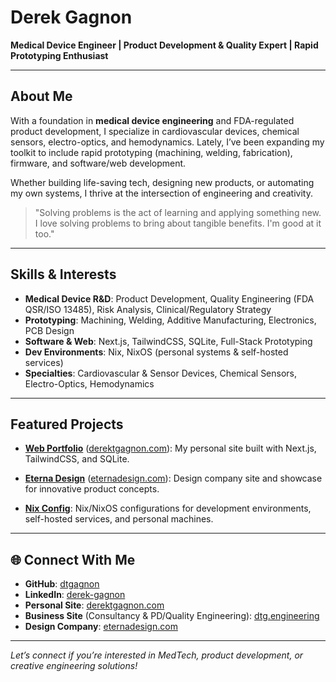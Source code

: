 # Derek Gagnon

**Medical Device Engineer | Product Development & Quality Expert | Rapid Prototyping Enthusiast**

---

## About Me

With a foundation in **medical device engineering** and FDA-regulated product development, I specialize in cardiovascular devices, chemical sensors, electro-optics, and hemodynamics. Lately, I’ve been expanding my toolkit to include rapid prototyping (machining, welding, fabrication), firmware, and software/web development.

Whether building life-saving tech, designing new products, or automating my own systems, I thrive at the intersection of engineering and creativity.

> "Solving problems is the act of learning and applying something new. I love solving problems to bring about tangible benefits. I'm good at it too."

---

## Skills & Interests

- **Medical Device R&D**: Product Development, Quality Engineering (FDA QSR/ISO 13485), Risk Analysis, Clinical/Regulatory Strategy
- **Prototyping**: Machining, Welding, Additive Manufacturing, Electronics, PCB Design
- **Software & Web**: Next.js, TailwindCSS, SQLite, Full-Stack Prototyping
- **Dev Environments**: Nix, NixOS (personal systems & self-hosted services)
- **Specialties**: Cardiovascular & Sensor Devices, Chemical Sensors, Electro-Optics, Hemodynamics

---

## Featured Projects

- [**Web Portfolio**](https://github.com/dtgagnon/web-portfolio) ([derektgagnon.com](https://derektgagnon.com)):
  My personal site built with Next.js, TailwindCSS, and SQLite.

- [**Eterna Design**](https://github.com/dtgagnon/eterna-design) ([eternadesign.com](https://eternadesign.com)):
  Design company site and showcase for innovative product concepts.

- [**Nix Config**](https://github.com/dtgagnon/nix-config):
  Nix/NixOS configurations for development environments, self-hosted services, and personal machines.

---

## 🌐 Connect With Me

- **GitHub**: [dtgagnon](https://github.com/dtgagnon)
- **LinkedIn**: [derek-gagnon](https://www.linkedin.com/in/derek-gagnon)
- **Personal Site**: [derektgagnon.com](https://derektgagnon.com)
- **Business Site** (Consultancy & PD/Quality Engineering): [dtg.engineering](https://dtg.engineering)
- **Design Company**: [eternadesign.com](https://eternadesign.com)

---

*Let’s connect if you’re interested in MedTech, product development, or creative engineering solutions!*

<!--
**dtgagnon/dtgagnon** is a ✨ _special_ ✨ repository because its `README.md` (this file) appears on your GitHub profile.

Here are some ideas to get you started:

- 🔭 I’m currently working on ...
- 🌱 I’m currently learning ...
- 👯 I’m looking to collaborate on ...
- 🤔 I’m looking for help with ...
- 💬 Ask me about ...
- 📫 How to reach me: ...
- 😄 Pronouns: ...
- ⚡ Fun fact: ...
-->
